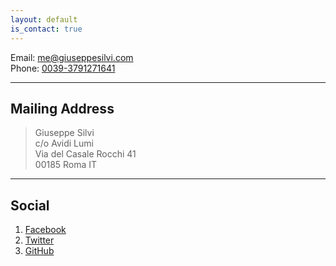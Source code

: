 ```yaml
---
layout: default
is_contact: true
---
```


Email: [me@giuseppesilvi.com](mailto:me@giuseppesilvi.com)    
Phone: [0039-3791271641](tel:00393791271641)

---

## Mailing Address
>Giuseppe Silvi    
>c/o Avidi Lumi    
>Via del Casale Rocchi 41    
>00185 Roma IT

---

## Social

1. [Facebook](https://www.facebook.com/giuseppe.silvi)
2. [Twitter](https://twitter.com/giuseppesilvi)
3. [GitHub](https://github.com/grammaton)
